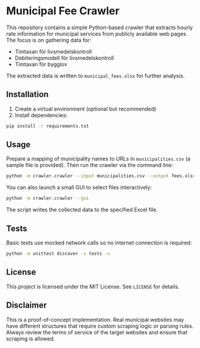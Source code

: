 # Municipal Fee Crawler

This repository contains a simple Python-based crawler that extracts
hourly rate information for municipal services from publicly available
web pages. The focus is on gathering data for:

- Timtaxan för livsmedelskontroll
- Debiteringsmodell för livsmedelskontroll
- Timtaxan för bygglov

The extracted data is written to `municipal_fees.xlsx` for further
analysis.


## Installation

1. Create a virtual environment (optional but recommended)
2. Install dependencies:

```bash
pip install -r requirements.txt
```

## Usage


Prepare a mapping of municipality names to URLs in `municipalities.csv`
(a sample file is provided). Then run the crawler via the command line:

```bash
python -m crawler.crawler --input municipalities.csv --output fees.xlsx
```

You can also launch a small GUI to select files interactively:


```bash
python -m crawler.crawler --gui
```


The script writes the collected data to the specified Excel file.

## Tests

Basic tests use mocked network calls so no internet connection is
required:


```bash
python -m unittest discover -s tests -v
```

## License


This project is licensed under the MIT License. See `LICENSE` for
details.

## Disclaimer

This is a proof-of-concept implementation. Real municipal websites may
have different structures that require custom scraping logic or parsing
rules. Always review the terms of service of the target websites and
ensure that scraping is allowed.

